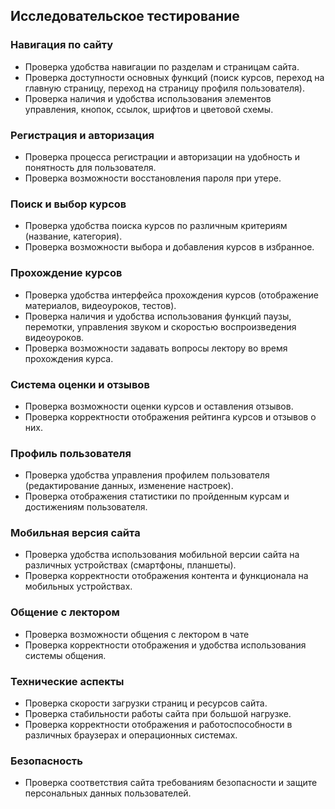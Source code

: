 ## Исследовательское тестирование

### Навигация по сайту
 * Проверка удобства навигации по разделам и страницам сайта.
 * Проверка доступности основных функций (поиск курсов, переход на главную страницу, переход на страницу профиля пользователя).
 * Проверка наличия и удобства использования элементов управления, кнопок, ссылок, шрифтов и цветовой схемы.
### Регистрация и авторизация
 * Проверка процесса регистрации и авторизации на удобность и понятность для пользователя.
 * Проверка возможности восстановления пароля при утере.
### Поиск и выбор курсов
 * Проверка удобства поиска курсов по различным критериям (название, категория).
 * Проверка возможности выбора и добавления курсов в избранное.
### Прохождение курсов
 * Проверка удобства интерфейса прохождения курсов (отображение материалов, видеоуроков, тестов).
 * Проверка наличия и удобства использования функций паузы, перемотки, управления звуком и скоростью воспроизведения видеоуроков.
 * Проверка возможности задавать вопросы лектору во время прохождения курса.
### Система оценки и отзывов
 * Проверка возможности оценки курсов и оставления отзывов.
 * Проверка корректности отображения рейтинга курсов и отзывов о них.
### Профиль пользователя
 * Проверка удобства управления профилем пользователя (редактирование данных, изменение настроек).
 * Проверка отображения статистики по пройденным курсам и достижениям пользователя.
### Мобильная версия сайта
 * Проверка удобства использования мобильной версии сайта на различных устройствах (смартфоны, планшеты).
 * Проверка корректности отображения контента и функционала на мобильных устройствах.
### Общение с лектором
 * Проверка возможности общения с лектором в чате
 * Проверка корректности отображения и удобства использования системы общения.
### Технические аспекты
 * Проверка скорости загрузки страниц и ресурсов сайта.
 * Проверка стабильности работы сайта при большой нагрузке.
 * Проверка корректности отображения и работоспособности в различных браузерах и операционных системах.
### Безопасность
 * Проверка соответствия сайта требованиям безопасности и защите персональных данных пользователей.




